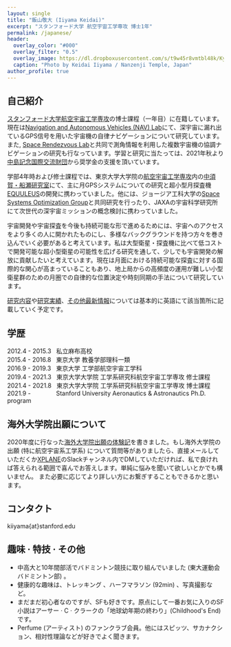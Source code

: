 ```yaml
---
layout: single
title: "飯山敬大 (Iiyama Keidai)"
excerpt: "スタンフォード大学 航空宇宙工学専攻 博士1年"
permalink: /japanese/
header:
  overlay_color: "#000"
  overlay_filter: "0.5"
  overlay_image: https://dl.dropboxusercontent.com/s/t9w45r8vmtbl48k/Kyoto.jpg?dl=0
  caption: "Photo by Keidai Iiyama / Nanzenji Temple, Japan"
author_profile: true
---
```


## 自己紹介
[スタンフォード大学航空宇宙工学専攻](https://aa.stanford.edu/)の博士課程（一年目）に在籍しています。現在は[Navigation and Autonomous Vehicles (NAV) Lab](https://navlab.stanford.edu/)にて、深宇宙に漏れ出ているGPS信号を用いた宇宙機の自律ナビゲーションについて研究しています。また, [Space Rendezvous Lab](https://damicos.people.stanford.edu/)と共同で測角情報を利用した複数宇宙機の協調ナビゲーションの研究も行なっています。学習と研究に当たっては、2021年秋より[中島記念国際交流財団](http://www.nakajimafound.or.jp/)から奨学金の支援を頂いています。

学部4年時および修士課程では、東京大学大学院の[航空宇宙工学専攻](http://www.aerospace.t.u-tokyo.ac.jp/)内の[中須賀・船瀬研究室](https://www.space.t.u-tokyo.ac.jp/nlab/about.html)にて、主に月GPSシステムについての研究と超小型月探査機[EQUULEUS](https://www.isas.jaxa.jp/feature/forefront/171020.html)の開発に携わっていました。他には、ジョージア工科大学の[Space Systems Optimization Group](https://ssog.ae.gatech.edu/)と共同研究を行ったり、JAXAの宇宙科学研究所にて次世代の深宇宙ミッションの概念検討に携わっていました。

宇宙開発や宇宙探査を今後も持続可能な形で進めるためには、宇宙へのアクセスをより多くの人に開かれたものにし、多様なバックグラウンドを持つ方々を巻き込んでいく必要があると考えています。私は大型衛星・探査機に比べて低コストで開発可能な超小型衛星の可能性を広げる研究を通して、少しでも宇宙開発の解放に貢献したいと考えています。現在は月面における持続可能な探査に対する国際的な関心が高まっていることもあり、地上局からの高頻度の運用が難しい小型衛星群のための月圏での自律的な位置決定や時刻同期の手法について研究しています。

[研究内容](/research/)や[研究実績](/publications/)、[その他最新情報](/about/)については基本的に英語にて該当箇所に記載していく予定です。

## 学歴
2012.4 - 2015.3 &nbsp; 私立麻布高校  
2015.4 - 2016.8 &nbsp; 東京大学 教養学部理科一類  
2016.9 - 2019.3 &nbsp; 東京大学 工学部航空宇宙工学科  
2019.4 - 2021.3 &nbsp; 東京大学大学院 工学系研究科航空宇宙工学専攻 修士課程  
2021.4 - 2021.8 &nbsp; 東京大学大学院 工学系研究科航空宇宙工学専攻 博士課程  
2021.9 - &nbsp; &nbsp; &nbsp; &nbsp; &nbsp; &nbsp; &nbsp; Stanford University Aeronautics & Astronautics Ph.D. program 

## 海外大学院出願について
2020年度に行なった[海外大学院出願の体験記](/juken/)を書きました。もし海外大学院の出願 (特に航空宇宙系工学系) について質問等がありましたら、直接メールしていただくか[XPLANE](http://xplane.seldoon.net/)のSlackチャンネル内でDMしていただければ、私で良ければ答えられる範囲で喜んでお答えします。単純に悩みを聞いて欲しいとかでも構いません。 また必要に応じてより詳しい方にお繋ぎすることもできるかと思います。

## コンタクト
kiiyama{at}stanford.edu

## 趣味 &middot; 特技 &middot; その他
- 中高大と10年間部活でバドミントン競技に取り組んでいました (東大運動会バドミントン部) 。
- 健康的な趣味は、トレッキング 、ハーフマラソン (92min) 、写真撮影など。
- まだまだ初心者なのですが、SFも好きです。原点にして一番お気に入りのSF小説はアーサー &middot; C &middot; クラークの「地球幼年期の終わり」(Childhood's End) です。
- Perfume (アーティスト) のファンクラブ会員。他にはスピッツ、サカナクション、相対性理論などが好きでよく聞きます。